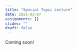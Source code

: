```yaml
---
title: "Special Topic Lecture"
date: 2021-03-07
assignments: []
slides: ""
draft: false
---
```


Coming soon!
